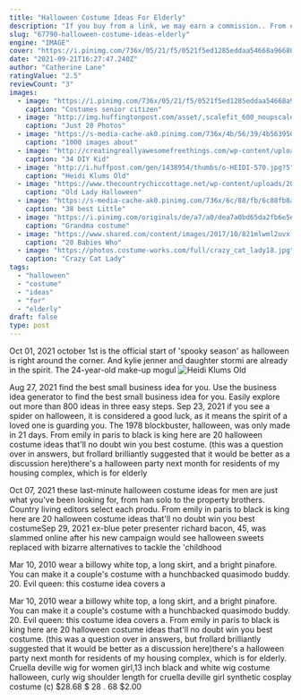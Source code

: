 ```yaml
---
title: "Halloween Costume Ideas For Elderly"
description: "If you buy from a link, we may earn a commission.. From emily in paris to black is king  here are 20 halloween costume ideas that'll no doubt win you best costume. Every year, theres that one superhero film, hit tv show or viral meme that inspires everyones costume ideas when halloween"
slug: "67790-halloween-costume-ideas-elderly"
engine: "IMAGE"
cover: "https://i.pinimg.com/736x/05/21/f5/0521f5ed1285eddaa54668a96680ac61--senior-citizen-costume-spirit-week-ideas.jpg"
date: "2021-09-21T16:27:47.240Z"
author: "Catherine Lane"
ratingValue: "2.5"
reviewCount: "3"
images:
  - image: "https://i.pinimg.com/736x/05/21/f5/0521f5ed1285eddaa54668a96680ac61--senior-citizen-costume-spirit-week-ideas.jpg"
    caption: "Costumes senior citizen"
  - image: "http://img.huffingtonpost.com/asset/,scalefit_600_noupscale/57ebd7ba1b00003007ef2d63.jpeg"
    caption: "Just 20 Photos"
  - image: "https://s-media-cache-ak0.pinimg.com/736x/4b/56/39/4b5639501c97e57d6e6dfe61407f0e6c.jpg"
    caption: "1000 images about"
  - image: "http://creatingreallyawesomefreethings.com/wp-content/uploads/2012/05/boy011.jpg"
    caption: "34 DIY Kid"
  - image: "http://i.huffpost.com/gen/1438954/thumbs/o-HEIDI-570.jpg?5"
    caption: "Heidi Klums Old"
  - image: "https://www.thecountrychiccottage.net/wp-content/uploads/2017/08/old-lady-halloween-costume.jpg"
    caption: "Old Lady Halloween"
  - image: "https://s-media-cache-ak0.pinimg.com/736x/6c/88/fb/6c88fb8aa126b0c31a1c356f447afeb0--old-lady-costume-hidden-rooms.jpg"
    caption: "38 best Little"
  - image: "https://i.pinimg.com/originals/de/a7/a0/dea7a0bd65da2fb6e5e3a0e06db598d4.jpg"
    caption: "Grandma costume"
  - image: "https://www.shared.com/content/images/2017/10/821mlwml2uvx.jpg"
    caption: "20 Babies Who"
  - image: "https://photos.costume-works.com/full/crazy_cat_lady18.jpg"
    caption: "Crazy Cat Lady"
tags:
  - "halloween"
  - "costume"
  - "ideas"
  - "for"
  - "elderly"
draft: false
type: post
---
```


Oct 01, 2021 october 1st is the official start of 'spooky season' as halloween is right around the corner. And kylie jenner and daughter stormi are already in the spirit. The 24-year-old make-up mogul
![Heidi Klums Old](http://i.huffpost.com/gen/1438954/thumbs/o-HEIDI-570.jpg?5 "Heidi Klums Old")

Aug 27, 2021 find the best small business idea for you. Use the business idea generator to find the best small business idea for you. Easily explore out more than 800 ideas in three easy steps. Sep 23, 2021 if you see a spider on halloween, it is considered a good luck, as it means the spirit of a loved one is guarding you. The 1978 blockbuster, halloween, was only made in 21 days. From emily in paris to black is king  here are 20 halloween costume ideas that&#39;ll no doubt win you best costume. (this was a question over in answers, but frollard brilliantly suggested that it would be better as a discussion here)there&#39;s a halloween party next month for residents of my housing complex, which is for elderly
<!--inArticleAds-->

<!--galleryOne-->

Oct 07, 2021 these last-minute halloween costume ideas for men are just what you've been looking for, from han solo to the property brothers. Country living editors select each produ. From emily in paris to black is king  here are 20 halloween costume ideas that'll no doubt win you best costumeSep 29, 2021 ex-blue peter presenter richard bacon, 45, was slammed online after his new campaign would see halloween sweets replaced with bizarre alternatives to tackle the 'childhood
<!--inArticleAds-->

<!--galleryTwo-->

Mar 10, 2010 wear a billowy white top, a long skirt, and a bright pinafore. You can make it a couple's costume with a hunchbacked quasimodo buddy. 20. Evil queen: this costume idea covers a
<!--galleryThree-->

Mar 10, 2010 wear a billowy white top, a long skirt, and a bright pinafore. You can make it a couple's costume with a hunchbacked quasimodo buddy. 20. Evil queen: this costume idea covers a. From emily in paris to black is king  here are 20 halloween costume ideas that'll no doubt win you best costume. (this was a question over in answers, but frollard brilliantly suggested that it would be better as a discussion here)there's a halloween party next month for residents of my housing complex, which is for elderly. Cruella deville wig for women girl,13 inch black and white wig costume halloween, curly wig shoulder length for cruella deville girl synthetic cosplay costume (c) $28.68 $ 28 . 68 $2.00
